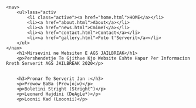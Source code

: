 <!DOCTYPE html>
<html>
<head>
	<title>HOME</title>
	<link rel="stylesheet" href="style.css">
</head>
<body>
	
	<nav>
		<ul>lass="activ
			<li class="active"><a href="home.html">HOME</a></li>
			<li><a href="about.html">About</a></li>
			<li><a href="news.html">CmimeT</a></li>
			<li><a href="contact.html">Contact</a></li>
			<li><a href="gallery.html">Foto t'Serverit</a></li>
		</ul>   
	</nav>
		<h1>Mirsevini ne Websiten E AGS JAILBREAK</h1>
		<p>Pershendetje Te Gjithve Kjo Website Eshte Hapur Per Informacion Rreth Serverit AGS JAILBREAK 2020</p>


		<h3>Pronar Te Serverit Jan :</h3>
		<p>Prowow BaBa (Prow[o]w)</p>
		<p>Boletini Stright (Stright^)</p>
		<p>Leonard Hajdini (DeAgLe*)</p>
		<p>Loonii Kad (Looonii)</p>
</body>
</html>
